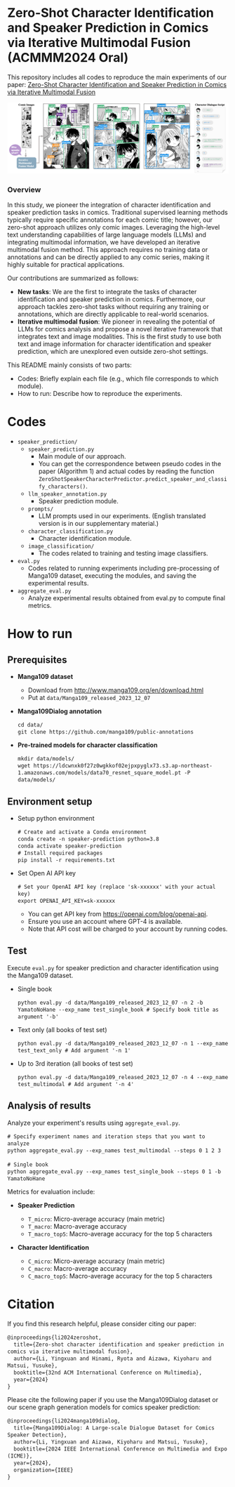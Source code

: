 # Zero-Shot Character Identification and Speaker Prediction in Comics via Iterative Multimodal Fusion (ACMMM2024 Oral)
This repository includes all codes to reproduce the main experiments of our paper: [Zero-Shot Character Identification and Speaker Prediction in Comics via Iterative Multimodal Fusion](https://arxiv.org/abs/2404.13993)

![Introduction](figure/introduction.png)

### Overview
In this study, we pioneer the integration of character identification and speaker prediction tasks in comics. 
Traditional supervised learning methods typically require specific annotations for each comic title; however, our zero-shot approach utilizes only comic images.
Leveraging the high-level text understanding capabilities of large language models (LLMs) and integrating multimodal information, we have developed an iterative multimodal fusion method. 
This approach requires no training data or annotations and can be directly applied to any comic series, making it highly suitable for practical applications.

Our contributions are summarized as follows:
- **New tasks**: We are the first to integrate the tasks of character identification and speaker prediction in comics. Furthermore, our approach tackles zero-shot tasks without requiring any training or annotations, which are directly applicable to real-world scenarios.
- **Iterative multimodal fusion**: We pioneer in revealing the potential of LLMs for comics analysis and propose a novel iterative framework that integrates text and image modalities. This is the first study to use both text and image information for character identification and speaker prediction, which are unexplored even outside zero-shot settings.

This README mainly consists of two parts:
- Codes: Briefly explain each file (e.g., which file corresponds to which module).
- How to run: Describe how to reproduce the experiments.

# Codes
- `speaker_prediction/`
  - `speaker_prediction.py`
    - Main module of our approach.
    - You can get the correspondence between pseudo codes in the paper (Algorithm 1) and actual codes by reading the function `ZeroShotSpeakerCharacterPredictor.predict_speaker_and_classify_characters()`.
  - `llm_speaker_annotation.py`
    - Speaker prediction module. 
  - `prompts/`
    - LLM prompts used in our experiments. (English translated version is in our supplementary material.)
  - `character_classification.py`
    - Character identification module.
  - `image_classification/`
    - The codes related to training and testing image classifiers.
- `eval.py`
  - Codes related to running experiments including pre-processing of Manga109 dataset, executing the modules, and saving the experimental results.
- `aggregate_eval.py`
  - Analyze experimental results obtained from eval.py to compute final metrics.     

# How to run

## Prerequisites

- **Manga109 dataset**
    - Download from http://www.manga109.org/en/download.html
    - Put at `data/Manga109_released_2023_12_07`
- **Manga109Dialog annotation**
    
    ```
    cd data/
    git clone https://github.com/manga109/public-annotations
    ```
- **Pre-trained models for character classification** 
    ```
    mkdir data/models/
    wget https://ldcwnxk0f27z0wgkkof02ejpxpyglx73.s3.ap-northeast-1.amazonaws.com/models/data70_resnet_square_model.pt -P data/models/
    ```
    

## Environment setup

- Setup python environment
    
    ```
    # Create and activate a Conda environment
    conda create -n speaker-prediction python=3.8
    conda activate speaker-prediction
    # Install required packages
    pip install -r requirements.txt
    ```
    
- Set Open AI API key
    ```
    # Set your OpenAI API key (replace 'sk-xxxxxx' with your actual key)
    export OPENAI_API_KEY=sk-xxxxxx
    ```
    - You can get API key from https://openai.com/blog/openai-api.
    - Ensure you use an account where GPT-4 is available.
    - Note that API cost will be charged to your account by running codes.

## Test

Execute `eval.py` for speaker prediction and character identification using the Manga109 dataset.

- Single book
    
    ```
    python eval.py -d data/Manga109_released_2023_12_07 -n 2 -b YamatoNoHane --exp_name test_single_book # Specify book title as argument '-b'
    ```
    
- Text only (all books of test set)
    
    ```
    python eval.py -d data/Manga109_released_2023_12_07 -n 1 --exp_name test_text_only # Add argument '-n 1'
    ```
    
- Up to 3rd iteration (all books of test set)
    
    ```
    python eval.py -d data/Manga109_released_2023_12_07 -n 4 --exp_name test_multimodal # Add argument '-n 4'
    ```
    

## Analysis of results

Analyze your experiment's results using `aggregate_eval.py`.

```
# Specify experiment names and iteration steps that you want to analyze
python aggregate_eval.py --exp_names test_multimodal --steps 0 1 2 3

# Single book
python aggregate_eval.py --exp_names test_single_book --steps 0 1 -b YamatoNoHane

```

Metrics for evaluation include:
- **Speaker Prediction**
  - `T_micro`: Micro-average accuracy (main metric)
  - `T_macro`: Macro-average accuracy
  - `T_macro_top5`: Macro-average accuracy for the top 5 characters
  
- **Character Identification**
  - `C_micro`: Micro-average accuracy (main metric)
  - `C_macro`: Macro-average accuracy
  - `C_macro_top5`: Macro-average accuracy for the top 5 characters

# Citation
If you find this research helpful, please consider citing our paper:
```
@inproceedings{li2024zeroshot,
  title={Zero-shot character identification and speaker prediction in comics via iterative multimodal fusion},
  author={Li, Yingxuan and Hinami, Ryota and Aizawa, Kiyoharu and Matsui, Yusuke},
  booktitle={32nd ACM International Conference on Multimedia},
  year={2024}
}
```
Please cite the following paper if you use the Manga109Dialog dataset or our scene graph generation models for comics speaker prediction:
```
@inproceedings{li2024manga109dialog,
  title={Manga109Dialog: A Large-scale Dialogue Dataset for Comics Speaker Detection},
  author={Li, Yingxuan and Aizawa, Kiyoharu and Matsui, Yusuke},
  booktitle={2024 IEEE International Conference on Multimedia and Expo (ICME)},
  year={2024},
  organization={IEEE}
}
```
